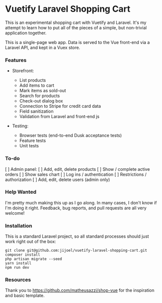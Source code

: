 # Vuetify Laravel Shopping Cart

This is an experimental shopping cart with Vuetify and Laravel. It's my attempt to learn how to put all of the pieces of a simple, but non-trivial application together.

This is a single-page web app. Data is served to the Vue front-end via a Laravel API, and kept in a Vuex store.

### Features

* Storefront:
    * List products
    * Add items to cart
    * Mark items as sold-out
    * Search for products
    * Check-out dialog box
    * Connection to Stripe for credit card data
    * Field sanitization
    * Validation from Laravel and front-end js

* Testing:
    * Browser tests (end-to-end Dusk acceptance tests)
    * Feature tests
    * Unit tests

### To-do

[ ] Admin panel:
    [ ] Add, edit, delete products
    [ ] Show / complete active orders
    [ ] Show sales chart
    [ ] Log ins / authentication
    [ ] Restrictions / authorization
    [ ] Add, edit, delete users (admin only)

### Help Wanted

I'm pretty much making this up as I go along. In many cases, I don't know if I'm doing it right. Feedback, bug reports, and pull requests are all very welcome!


### Installation

This is a standard Laravel project, so all standard processes should just work right out of the box:

    git clone git@github.com:jijoel/vuetify-laravel-shopping-cart.git
    composer install
    php artisan migrate --seed
    yarn install
    npm run dev


### Resources

Thank you to https://github.com/matheusazzi/shop-vue for the inspiration and basic template.
